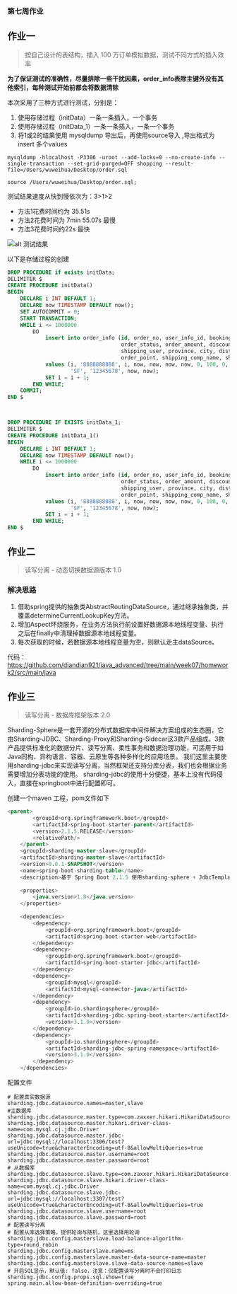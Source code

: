 ### 第七周作业

## 作业一
>按自己设计的表结构，插入 100 万订单模拟数据，测试不同方式的插入效率

**为了保证测试的准确性，尽量排除一些干扰因素，order_info表除主键外没有其他索引，每种测试开始前都会将数据清除**

本次采用了三种方式进行测试，分别是：
1. 使用存储过程（initData）一条一条插入，一个事务
2. 使用存储过程（initData_1）一条一条插入，一条一个事务
3. 将1或2的结果使用 mysqldump 导出后，再使用source导入 ,导出格式为insert 多个values
```
mysqldump -hlocalhost -P3306 -uroot --add-locks=0 --no-create-info --single-transaction --set-grid-purged=OFF shopping --result-file=/Users/wuweihua/Desktop/order.sql
```
```
source /Users/wuweihua/Desktop/order.sql;
```
测试结果速度从快到慢依次为：3>1>2
- 方法1花费时间约为 35.51s
- 方法2花费时间为 7min 55.07s  最慢
- 方法3花费时间约22s 最快

![alt 测试结果](1.png)


以下是存储过程的创建
```sql
DROP PROCEDURE if exists initData;
DELIMITER $
CREATE PROCEDURE initData()
BEGIN
    DECLARE i INT DEFAULT 1;
    DECLARE now TIMESTAMP DEFAULT now();
    SET AUTOCOMMIT = 0;
    START TRANSACTION;
    WHILE i <= 1000000
        DO
            insert into order_info (id, order_no, user_info_id, booking_time, pay_time, shipping_time, receive_time,
                                    order_status, order_amount, discount_amount, shipping_amount, payment_amount,
                                    shipping_user, province, city, district, address, payment_method, invoice_title,
                                    order_point, shipping_comp_name, shipping_no, gmt_create, gmt_modify)
            values (i, '8888888888', i, now, now, now, now, 0, 100, 0, 0, 100, 'Tom', 1, 1, 1, 'abc', 1, 'Tom', 100,
                    'SF', '12345678', now, now);
            SET i = i + 1;
        END WHILE;
    COMMIT;
END $



DROP PROCEDURE IF EXISTS initData_1;
DELIMITER $
CREATE PROCEDURE initData_1()
BEGIN
    DECLARE i INT DEFAULT 1;
    DECLARE now TIMESTAMP DEFAULT now();
    WHILE i <= 1000000
        DO
            insert into order_info (id, order_no, user_info_id, booking_time, pay_time, shipping_time, receive_time,
                                    order_status, order_amount, discount_amount, shipping_amount, payment_amount,
                                    shipping_user, province, city, district, address, payment_method, invoice_title,
                                    order_point, shipping_comp_name, shipping_no, gmt_create, gmt_modify)
            values (i, '8888888888', i, now, now, now, now, 0, 100, 0, 0, 100, 'Tom', 1, 1, 1, 'abc', 1, 'Tom', 100,
                    'SF', '12345678', now, now);
            SET i = i + 1;
        END WHILE;
END $
```

## 作业二
>读写分离 - 动态切换数据源版本 1.0

### 解决思路
1. 借助spring提供的抽象类AbstractRoutingDataSource，通过继承抽象类，并覆盖determineCurrentLookupKey方法。
2. 增加Aspect环绕服务，在业务方法执行前设置好数据源本地线程变量、执行之后在finally中清理掉数据源本地线程变量。
3. 每次获取的时候，若数据源本地线程变量为空，则默认走主dataSource。

代码：
    https://github.com/diandian921/java_advanced/tree/main/week07/homework2/src/main/java

## 作业三
>读写分离 - 数据库框架版本 2.0

Sharding-Sphere是一套开源的分布式数据库中间件解决方案组成的生态圈，它由Sharding-JDBC、Sharding-Proxy和Sharding-Sidecar这3款产品组成。3款产品提供标准化的数据分片、读写分离、柔性事务和数据治理功能，可适用于如Java同构、异构语言、容器、云原生等各种多样化的应用场景。
我们这里主要使用sharding-jdbc来实现读写分离，当然框架还支持分库分表，我们也会根据业务需要增加分表功能的使用。
sharding-jdbc的使用十分便捷，基本上没有代码侵入，直接在springboot中进行配置即可。

创建一个maven 工程，pom文件如下
```sql
<parent>
        <groupId>org.springframework.boot</groupId>
        <artifactId>spring-boot-starter-parent</artifactId>
        <version>2.1.5.RELEASE</version>
        <relativePath/>
    </parent>
    <groupId>sharding-master-slave</groupId>
    <artifactId>sharding-master-slave</artifactId>
    <version>0.0.1-SNAPSHOT</version>
    <name>spring-boot-sharding-table</name>
    <description>基于 Spring Boot 2.1.5 使用sharding-sphere + JdbcTemplate 实现读写分离</description>
 
    <properties>
        <java.version>1.8</java.version>
    </properties>
 
    <dependencies>
        <dependency>
            <groupId>org.springframework.boot</groupId>
            <artifactId>spring-boot-starter-web</artifactId>
        </dependency>
        <dependency>
            <groupId>org.springframework.boot</groupId>
            <artifactId>spring-boot-starter-jdbc</artifactId>
        </dependency>
        <dependency>
            <groupId>mysql</groupId>
            <artifactId>mysql-connector-java</artifactId>
        </dependency>
        <dependency>
            <groupId>io.shardingsphere</groupId>
            <artifactId>sharding-jdbc-spring-boot-starter</artifactId>
            <version>3.1.0</version>
        </dependency>
        <dependency>
            <groupId>io.shardingsphere</groupId>
            <artifactId>sharding-jdbc-spring-namespace</artifactId>
            <version>3.1.0</version>
        </dependency>
    </dependencies>
```


配置文件
```
# 配置真实数据源
sharding.jdbc.datasource.names=master,slave
#主数据库
sharding.jdbc.datasource.master.type=com.zaxxer.hikari.HikariDataSource
sharding.jdbc.datasource.master.hikari.driver-class-name=com.mysql.cj.jdbc.Driver
sharding.jdbc.datasource.master.jdbc-url=jdbc:mysql://localhost:3306/test?useUnicode=true&characterEncoding=utf-8&allowMultiQueries=true
sharding.jdbc.datasource.master.username=root
sharding.jdbc.datasource.master.password=root
# 从数据库
sharding.jdbc.datasource.slave.type=com.zaxxer.hikari.HikariDataSource
sharding.jdbc.datasource.slave.hikari.driver-class-name=com.mysql.cj.jdbc.Driver
sharding.jdbc.datasource.slave.jdbc-url=jdbc:mysql://localhost:3307/test?useUnicode=true&characterEncoding=utf-8&allowMultiQueries=true
sharding.jdbc.datasource.slave.username=root
sharding.jdbc.datasource.slave.password=root
# 配置读写分离
# 配置从库选择策略，提供轮询与随机，这里选择用轮询
sharding.jdbc.config.masterslave.load-balance-algorithm-type=round_robin
sharding.jdbc.config.masterslave.name=ms
sharding.jdbc.config.masterslave.master-data-source-name=master
sharding.jdbc.config.masterslave.slave-data-source-names=slave
# 开启SQL显示，默认值: false，注意：仅配置读写分离时不会打印日志
sharding.jdbc.config.props.sql.show=true
spring.main.allow-bean-definition-overriding=true
```
    